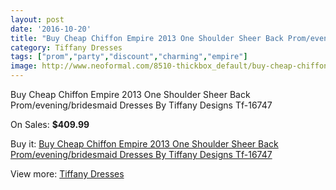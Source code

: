 ```yaml
---
layout: post
date: '2016-10-20'
title: "Buy Cheap Chiffon Empire 2013 One Shoulder Sheer Back Prom/evening/bridesmaid Dresses By Tiffany Designs Tf-16747"
category: Tiffany Dresses
tags: ["prom","party","discount","charming","empire"]
image: http://www.neoformal.com/8510-thickbox_default/buy-cheap-chiffon-empire-2013-one-shoulder-sheer-back-prom-evening-bridesmaid-dresses-by-tiffany-designs-tf-16747.jpg
---
```

Buy Cheap Chiffon Empire 2013 One Shoulder Sheer Back Prom/evening/bridesmaid Dresses By Tiffany Designs Tf-16747

On Sales: **$409.99**
<a href="https://www.neoformal.com/en/tiffany-dresses/2999-buy-cheap-chiffon-empire-2013-one-shoulder-sheer-back-prom-evening-bridesmaid-dresses-by-tiffany-designs-tf-16747.html"><amp-img layout="responsive" width="600" height="600" src="//www.neoformal.com/8510-thickbox_default/buy-cheap-chiffon-empire-2013-one-shoulder-sheer-back-prom-evening-bridesmaid-dresses-by-tiffany-designs-tf-16747.jpg" alt="Buy Cheap Chiffon Empire 2013 One Shoulder Sheer Back Prom/evening/bridesmaid Dresses By Tiffany Designs Tf-16747 0" /></a>
<a href="https://www.neoformal.com/en/tiffany-dresses/2999-buy-cheap-chiffon-empire-2013-one-shoulder-sheer-back-prom-evening-bridesmaid-dresses-by-tiffany-designs-tf-16747.html"><amp-img layout="responsive" width="600" height="600" src="//www.neoformal.com/8511-thickbox_default/buy-cheap-chiffon-empire-2013-one-shoulder-sheer-back-prom-evening-bridesmaid-dresses-by-tiffany-designs-tf-16747.jpg" alt="Buy Cheap Chiffon Empire 2013 One Shoulder Sheer Back Prom/evening/bridesmaid Dresses By Tiffany Designs Tf-16747 1" /></a>
<a href="https://www.neoformal.com/en/tiffany-dresses/2999-buy-cheap-chiffon-empire-2013-one-shoulder-sheer-back-prom-evening-bridesmaid-dresses-by-tiffany-designs-tf-16747.html"><amp-img layout="responsive" width="600" height="600" src="//www.neoformal.com/8512-thickbox_default/buy-cheap-chiffon-empire-2013-one-shoulder-sheer-back-prom-evening-bridesmaid-dresses-by-tiffany-designs-tf-16747.jpg" alt="Buy Cheap Chiffon Empire 2013 One Shoulder Sheer Back Prom/evening/bridesmaid Dresses By Tiffany Designs Tf-16747 2" /></a>

Buy it: [Buy Cheap Chiffon Empire 2013 One Shoulder Sheer Back Prom/evening/bridesmaid Dresses By Tiffany Designs Tf-16747](https://www.neoformal.com/en/tiffany-dresses/2999-buy-cheap-chiffon-empire-2013-one-shoulder-sheer-back-prom-evening-bridesmaid-dresses-by-tiffany-designs-tf-16747.html "Buy Cheap Chiffon Empire 2013 One Shoulder Sheer Back Prom/evening/bridesmaid Dresses By Tiffany Designs Tf-16747")

View more: [Tiffany Dresses](https://www.neoformal.com/en/32-tiffany-dresses "Tiffany Dresses")